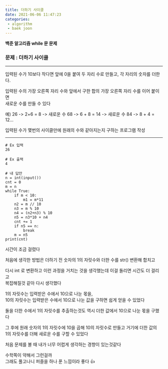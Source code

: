 ```yaml
---
title: 더하기 사이클
date: 2021-06-06 11:47:23
categories: 
 - algorithm
 - baek joon
---
```

**백준 알고리즘 while 문 문제**

### 문제 : 더하기 사이클
___
입력된 수가 10보다 작다면 앞에 0을 붙여 두 자리 수로 만들고, 각 자리의 숫자를 더한다. 

입력된 수의 가장 오른쪽 자리 수와 앞에서 구한 합의 가장 오른쪽 자리 수를 이어 붙이면  
 새로운  수를 만들 수 있다

예) 26 -> 2+6 = 8  -> 새로운 수 68 -> 6 + 8 = 14 -> 새로운 수 84 -> 8 + 4 = 12...    

입력된 수가 몇번의 사이클만에 원래의 수와 같아지는지 구하는 프로그램 작성
___
```
# Ex 입력
26
```
```
# Ex 출력
4
```
```
# 내 답안
n = int(input())
cnt = 0
m = n
while True:
    if m < 10:
        m1 = m*11
    n2 = m // 10
    n3 = m % 10
    n4 = (n2+n3) % 10
    n5 = n3*10 + n4
    cnt += 1
    if n5 == n:
        break
    m = n5
print(cnt)
```
시간이 조금 걸렸다  

처음에 생각한 방법은 더하기 전 숫자의 1의 자릿수와 더한 수를 str() 변환해 합치고  

다시 int 로 변환하고 이런 과정을 거치는 것을 생각했는데 이걸 돌리면 시간도 더 걸리고  
복잡해질것 같아 다시 생각했다  

1의 자릿수는 입력받은 수에서 10으로 나눈 몫을,   
10의 자릿수는 입력받은 수에서 10으로 나눈 값을 구하면 쉽게 얻을 수 있었다  

둘을 더한 수에서 1의 자릿수를 추출하는것도 역시 더한 값에서 10으로 나눈 몫을 구했다  

그 후에 원래 숫자의 1의 자릿수에 10을 곱해 10의 자릿수로 만들고 거기에 더한 값의  
1의 자릿수를 더해 새로운 수를 구할 수 있었다  

처음 문제를 볼 때 내가 너무 어렵게 생각하는 경향이 있는것같다  

수학쪽이 약해서 그런걸까   
그래도 풀고나니 퍼즐을 하나 푼 느낌이라 좋다 👍